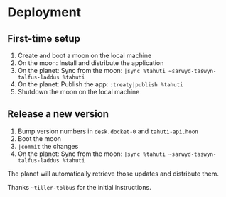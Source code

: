 # Deployment

## First-time setup

1. Create and boot a moon on the local machine
2. On the moon: Install and distribute the application
3. On the planet: Sync from the moon: `|sync %tahuti ~sarwyd-taswyn-talfus-laddus %tahuti`
4. On the planet: Publish the app: `:treaty|publish %tahuti`
5. Shutdown the moon on the local machine

## Release a new version

1. Bump version numbers in `desk.docket-0` and `tahuti-api.hoon`
2. Boot the moon
3. `|commit` the changes
4. On the planet: Sync from the moon: `|sync %tahuti ~sarwyd-taswyn-talfus-laddus %tahuti`

The planet will automatically retrieve those updates and distribute them.

Thanks `~tiller-tolbus` for the initial instructions.
